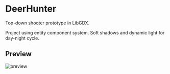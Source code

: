 DeerHunter
=============
Top-down shooter prototype in LibGDX.

Project using entity component system. Soft shadows and dynamic light for day-night cycle. 

Preview
-------
![preview](core/assets/preview.gif)
